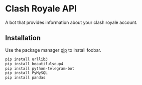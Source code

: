 # Clash Royale API

A bot that provides information about your clash royale account.

## Installation

Use the package manager [pip](https://pip.pypa.io/en/stable/) to install foobar.

```bash
pip install urllib3
pip install beautifulsoup4
pip install python-telegram-bot
pip install PyMySQL
pip install pandas
```